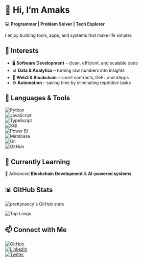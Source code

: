 # 👋 Hi, I’m Amaks 

💻 **Programmer | Problem Solver | Tech Explorer**  

I enjoy building tools, apps, and systems that make life simpler.  

## 🚀 Interests  
- 🖥️ **Software Development** – clean, efficient, and scalable code  
- 📊 **Data & Analytics** – turning raw numbers into insights  
- 🔗 **Web3 & Blockchain** – smart contracts, DeFi, and dApps  
- ⚙️ **Automation** – saving time by eliminating repetitive tasks  

## 🔧 Languages & Tools  
![Python](https://img.shields.io/badge/-Python-3776AB?logo=python&logoColor=white&style=flat)  
![JavaScript](https://img.shields.io/badge/-JavaScript-F7DF1E?logo=javascript&logoColor=black&style=flat)  
![TypeScript](https://img.shields.io/badge/-TypeScript-3178C6?logo=typescript&logoColor=white&style=flat)  
![SQL](https://img.shields.io/badge/-SQL-003B57?logo=postgresql&logoColor=white&style=flat)  
![Power BI](https://img.shields.io/badge/-PowerBI-F2C811?logo=powerbi&logoColor=black&style=flat)  
![Metabase](https://img.shields.io/badge/-Metabase-509EE3?logo=metabase&logoColor=white&style=flat)  
![Git](https://img.shields.io/badge/-Git-F05032?logo=git&logoColor=white&style=flat)  
![GitHub](https://img.shields.io/badge/-GitHub-181717?logo=github&logoColor=white&style=flat)  

## 🌱 Currently Learning  
🚀 Advanced **Blockchain Development** & **AI-powered systems**  

## 📊 GitHub Stats  
![prettynancy's GitHub stats](https://github-readme-stats.vercel.app/api?username=prettynancy&show_icons=true&theme=tokyonight)  

![Top Langs](https://github-readme-stats.vercel.app/api/top-langs/?username=YourGitHubUsername&layout=compact&theme=tokyonight)  

## 📫 Connect with Me  
[![GitHub](https://img.shields.io/badge/GitHub-181717?logo=github&logoColor=white)](https://github.com/prettynancy)  
[![LinkedIn](https://img.shields.io/badge/LinkedIn-0A66C2?logo=linkedin&logoColor=white)](https://linkedin.com/in/YourLinkedIn)  
[![Twitter](https://img.shields.io/badge/Twitter-1DA1F2?logo=twitter&logoColor=white)](https://twitter.com/Amaka_Nac)
